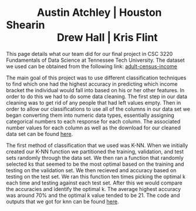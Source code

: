 <h1>&emsp;&emsp;&emsp;Austin Atchley | Houston Shearin<br>&emsp;&emsp;&emsp;&emsp;&nbsp;&nbsp;&nbsp;&nbsp;Drew Hall | Kris Flint</h1>

  This page details what our team did for our final project in CSC 3220 Fundamentals of Data Science at Tennessee Tech University. The dataset we used can be obtained from the following link: [adult-census-income](https://www.kaggle.com/uciml/adult-census-income)


The main goal of this project was to use different classification techniques to find which one had the highest accuracy in predicting which income bracket the individual would fall into based on his or her other features. In order to do this we had to do some data cleaning. The first step in our data cleaning was to get rid of any people that had left values empty. Then in order to allow our classifications to use all of the columns in our data set we began converting them into numeric data types, essentially assigning categorical numbers to each response for each column. The associated number values for each column as well as the download for our cleaned data set can be found [here](https://austinatchley1.github.io/Data-Science-Team-Project/Data-Cleaning.html).

The first method of classification that we used was K-NN. When we initially created our K-NN function we partitioned the training, validation, and test sets randomly through the data set. We then ran a function that randomly selected ks that seemed to be the most optimal based on the training and testing on the validation set. We then recieved and accuracy based on testing on the test set. We ran this function ten times picking the optimal k each time and testing against each test set. After this we would compare the accuracies and identify the optimal k. The average highest accuracy was around 70% and the optimal k value tended to be 21. The code and outputs that we got for knn can be found [here](https://austinatchley1.github.io/Data-Science-Team-Project/Visualization/K-NN.hmtl).

